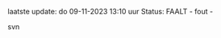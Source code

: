 laatste update: 
do 09-11-2023 13:10   uur 
Status: FAALT - fout - 
<div class="service R">svn</div>